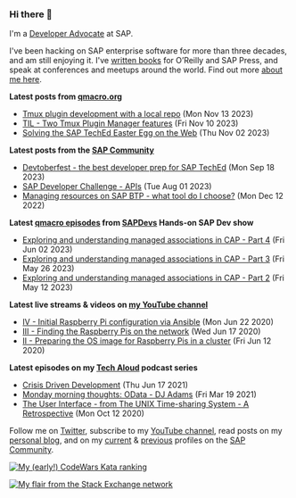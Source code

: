 
### Hi there 👋

I'm a [Developer Advocate](https://developers.sap.com/developer-advocates.html) at SAP.

I've been hacking on SAP enterprise software for more than three decades, and am still enjoying it. I've [written books](https://qmacro.org/about/#writing-and-talks) for O’Reilly and SAP Press, and speak at conferences and meetups around the world. Find out more [about me here](https://qmacro.org/about).

**Latest posts from [qmacro.org](https://qmacro.org/blog/)**
- [Tmux plugin development with a local repo](https://qmacro.org/blog/posts/2023/11/13/tmux-plugin-development-with-a-local-repo/) (Mon Nov 13 2023)
- [TIL - Two Tmux Plugin Manager features](https://qmacro.org/blog/posts/2023/11/10/til-two-tmux-plugin-manager-features/) (Fri Nov 10 2023)
- [Solving the SAP TechEd Easter Egg on the Web](https://qmacro.org/blog/posts/2023/11/02/solving-the-sap-teched-easter-egg-on-the-web/) (Thu Nov 02 2023)

**Latest posts from the [SAP Community](https://people.sap.com/dj.adams.sap)**
- [Devtoberfest - the best developer prep for SAP TechEd](https://blogs.sap.com/?p&#x3D;1843851) (Mon Sep 18 2023)
- [SAP Developer Challenge - APIs](https://blogs.sap.com/?p&#x3D;1814581) (Tue Aug 01 2023)
- [Managing resources on SAP BTP - what tool do I choose?](https://blogs.sap.com/?p&#x3D;1665699) (Mon Dec 12 2022)

**Latest [qmacro episodes](https://www.youtube.com/playlist?list=PLfctWmgNyOIebP3qa7jXfn68QcwS5dttb) from [SAPDevs](https://www.youtube.com/user/sapdevs) Hands-on SAP Dev show**
- [Exploring and understanding managed associations in CAP - Part 4](https://www.youtube.com/watch?v&#x3D;EtNv5VX4yxk) (Fri Jun 02 2023)
- [Exploring and understanding managed associations in CAP - Part 3](https://www.youtube.com/watch?v&#x3D;_Yc8NG5-1uY) (Fri May 26 2023)
- [Exploring and understanding managed associations in CAP - Part 2](https://www.youtube.com/watch?v&#x3D;n72qmk58wSs) (Fri May 12 2023)

**Latest live streams & videos on [my YouTube channel](https://youtube.com/djadams-qmacro)**
- [IV - Initial Raspberry Pi configuration via Ansible](https://www.youtube.com/watch?v&#x3D;vooBccHq6_4) (Mon Jun 22 2020)
- [III - Finding the Raspberry Pis on the network](https://www.youtube.com/watch?v&#x3D;hx7DB7Iqslk) (Wed Jun 17 2020)
- [II - Preparing the OS image for Raspberry Pis in a cluster](https://www.youtube.com/watch?v&#x3D;IY5ZNZDI-EQ) (Fri Jun 12 2020)

**Latest episodes on my [Tech Aloud](https://anchor.fm/tech-aloud) podcast series**
- [Crisis Driven Development](https://podcasters.spotify.com/pod/show/tech-aloud/episodes/Crisis-Driven-Development-e12u6t9) (Thu Jun 17 2021)
- [Monday morning thoughts: OData - DJ Adams](https://podcasters.spotify.com/pod/show/tech-aloud/episodes/Monday-morning-thoughts-OData---DJ-Adams-et0aot) (Fri Mar 19 2021)
- [The User Interface - from The UNIX Time-sharing System - A Retrospective](https://podcasters.spotify.com/pod/show/tech-aloud/episodes/The-User-Interface---from-The-UNIX-Time-sharing-System---A-Retrospective-eku7oa) (Mon Oct 12 2020)

Follow me on [Twitter](https://twitter.com/qmacro), subscribe to my [YouTube channel](https://www.youtube.com/djadams-qmacro), read posts on my [personal blog](https://qmacro.org/blog/), and on my [current](https://people.sap.com/dj.adams.sap#content:blogposts) & [previous](https://people.sap.com/dj.adams#content:blogposts) profiles on the [SAP Community](https://community.sap.com).

[![My (early!) CodeWars Kata ranking](https://www.codewars.com/users/qmacro/badges/small)](https://www.codewars.com/users/qmacro)

[![My flair from the Stack Exchange network](https://stackexchange.com/users/flair/162724.png)](https://stackexchange.com/users/162724)

